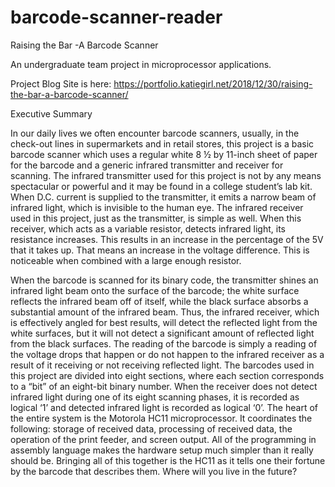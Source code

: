 # barcode-scanner-reader

Raising the Bar -A Barcode Scanner


An undergraduate team project in microprocessor applications. 


Project Blog Site is here: https://portfolio.katiegirl.net/2018/12/30/raising-the-bar-a-barcode-scanner/


Executive Summary

In our daily lives we often encounter barcode scanners, usually, in the check-out lines in supermarkets and in retail stores, this project is a basic barcode scanner which uses a regular white 8 ½ by 11-inch sheet of paper for the barcode and a generic infrared transmitter and receiver for scanning. The infrared transmitter used for this project is not by any means spectacular or powerful and it may be found in a college student’s lab kit. When D.C. current is supplied to the transmitter, it emits a narrow beam of infrared light, which is invisible to the human eye. The infrared receiver used in this project, just as the transmitter, is simple as well. When this receiver, which acts as a variable resistor, detects infrared light, its resistance increases. This results in an increase in the percentage of the 5V that it takes up. That means an increase in the voltage difference. This is noticeable when combined with a large enough resistor.

When the barcode is scanned for its binary code, the transmitter shines an infrared light beam onto the surface of the barcode; the white surface reflects the infrared beam off of itself, while the black surface absorbs a substantial amount of the infrared beam. Thus, the infrared receiver, which is effectively angled for best results, will detect the reflected light from the white surfaces, but it will not detect a significant amount of reflected light from the black surfaces. The reading of the barcode is simply a reading of the voltage drops that happen or do not happen to the infrared receiver as a result of it receiving or not receiving reflected light. The barcodes used in this project are divided into eight sections, where each section corresponds to a “bit” of an eight-bit binary number. When the receiver does not detect infrared light during one of its eight scanning phases, it is recorded as logical ‘1’ and detected infrared light is recorded as logical ‘0’.
The heart of the entire system is the Motorola HC11 microprocessor. It coordinates the following: storage of received data, processing of received data, the operation of the print feeder, and screen output. All of the programming in assembly language makes the hardware setup much simpler than it really should be. Bringing all of this together is the HC11 as it tells one their fortune by the barcode that describes them. Where will you live in the future?

